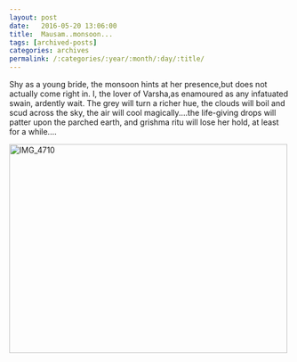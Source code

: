 ```yaml
---
layout: post
date:	2016-05-20 13:06:00
title:  Mausam..monsoon...
tags: [archived-posts]
categories: archives
permalink: /:categories/:year/:month/:day/:title/
---
```

Shy as a young bride, the monsoon hints at her presence,but does not actually come right in. I, the lover of Varsha,as enamoured as any infatuated swain, ardently wait. The grey will turn a richer hue, the clouds will boil and scud across the sky, the air will cool magically....the life-giving drops will patter upon the parched earth, and grishma ritu will lose her hold, at least for a while....

<a data-flickr-embed="true" href="https://www.flickr.com/photos/86494503@N00/26768919061/in/album-72157665621309103/" title="IMG_4710"><img src="https://farm8.staticflickr.com/7026/26768919061_08fa483b84.jpg" width="500" height="375" alt="IMG_4710"></a><script async="async" src="//embedr.flickr.com/assets/client-code.js" charset="utf-8"></script>
